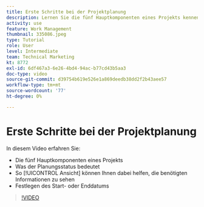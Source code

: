 ```yaml
---
title: Erste Schritte bei der Projektplanung
description: Lernen Sie die fünf Hauptkomponenten eines Projekts kennen, was der Status bedeutet und wie ein [!UICONTROL Ansicht] kann Ihnen dabei helfen, relevante Informationen zu sehen und das Start- oder Fälligkeitsdatum festzulegen.
activity: use
feature: Work Management
thumbnail: 335086.jpeg
type: Tutorial
role: User
level: Intermediate
team: Technical Marketing
kt: 8772
exl-id: 6df467a3-6e26-4bd4-94ac-b77cd43b5aa3
doc-type: video
source-git-commit: d39754b619e526e1a869deedb38dd2f2b43aee57
workflow-type: tm+mt
source-wordcount: '77'
ht-degree: 0%

---
```


# Erste Schritte bei der Projektplanung

In diesem Video erfahren Sie:

* Die fünf Hauptkomponenten eines Projekts
* Was der Planungsstatus bedeutet
* So [!UICONTROL Ansicht] können Ihnen dabei helfen, die benötigten Informationen zu sehen
* Festlegen des Start- oder Enddatums

>[!VIDEO](https://video.tv.adobe.com/v/335086/?quality=12)
